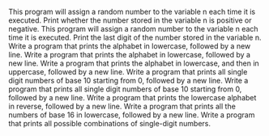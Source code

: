 This program will assign a random number to the variable n each time it is executed. Print whether the number stored in the variable n is positive or negative.
This program will assign a random number to the variable n each time it is executed. Print the last digit of the number stored in the variable n.
Write a program that prints the alphabet in lowercase, followed by a new line.
Write a program that prints the alphabet in lowercase, followed by a new line.
Write a program that prints the alphabet in lowercase, and then in uppercase, followed by a new line.
Write a program that prints all single digit numbers of base 10 starting from 0, followed by a new line.
Write a program that prints all single digit numbers of base 10 starting from 0, followed by a new line.
Write a program that prints the lowercase alphabet in reverse, followed by a new line.
Write a program that prints all the numbers of base 16 in lowercase, followed by a new line.
Write a program that prints all possible combinations of single-digit numbers.
